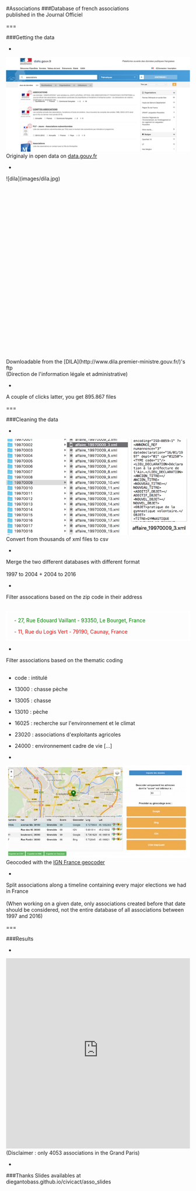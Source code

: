 #Associations
###Database of french associations <br> published in the Journal Officiel

===

###Getting the data

-

![data.gouv.fr](images/data.gouv.fr.jpg)<br>
Originaly in open data on [data.gouv.fr](https://data.gouv.fr)

-

<div style="height:500px">![dila](images/dila.jpg)</div>
Downloadable from the [DILA](http://www.dila.premier-ministre.gouv.fr/)'s ftp <br>
(Direction de l'information légale et administrative)

-

A couple of clicks latter, you get 895.867 files

===

###Cleaning the data

-

![xml](images/xml.jpg)<br>
Convert from thousands of xml files to csv

-

Merge the two different databases with different format <br><br>
1997 to 2004 + 2004 to 2016

-

Filter assocations based on the zip code in their address <br><br>

<div style="text-align: left; border: solid white 2px; padding-left: 20px">
<p style="color: green">- 27, Rue Edouard Vaillant - 93350, Le Bourget, France</p>
<p style="color: red">- 11, Rue du Logis Vert - 79190, Caunay, France</p>
</div>

-

Filter associations based on the thematic coding <br><br>

- code : intitulé
- 13000 : chasse pèche 
- 13005 : chasse 
- 13010 : pèche 
- 16025 : recherche sur l'environnement et le climat
- 23020 : associations d'exploitants agricoles
- 24000 : environnement cadre de vie
[...]

-

![ign](images/ign.jpg)<br>
Geocoded with the [IGN France geocoder](http://www.ign.fr/)

-

Split associations along a timeline containing every major elections we had in France <br><br>
(When working on a given date, only associations created before that date should be considered, not the entire database of all associations between 1997 and 2016)

===

###Results

-

<iframe width="100%" height="520" frameborder="0" src="https://diegoantolinosbasso.carto.com/viz/3966e58e-b341-11e6-b562-0e3ff518bd15/embed_map" allowfullscreen webkitallowfullscreen mozallowfullscreen oallowfullscreen msallowfullscreen></iframe><br>
(Disclaimer : only 4053 associations in the Grand Paris)

-

###Thanks
Slides availables at <br> diegantobass.github.io/civicact/asso_slides

